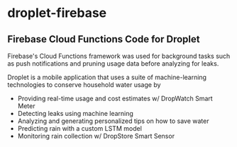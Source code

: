 # droplet-firebase
## Firebase Cloud Functions Code for Droplet

Firebase's Cloud Functions framework was used for background tasks such as push notifications and pruning usage data before analyzing for leaks.

Droplet is a mobile application that uses a suite of machine-learning technologies to conserve household water usage by

  - Providing real-time usage and cost estimates w/ DropWatch Smart Meter
  - Detecting leaks using machine learning
  - Analyzing and generating personalized tips on how to save water
  - Predicting rain with a custom LSTM model
  - Monitoring rain collection w/ DropStore Smart Sensor

